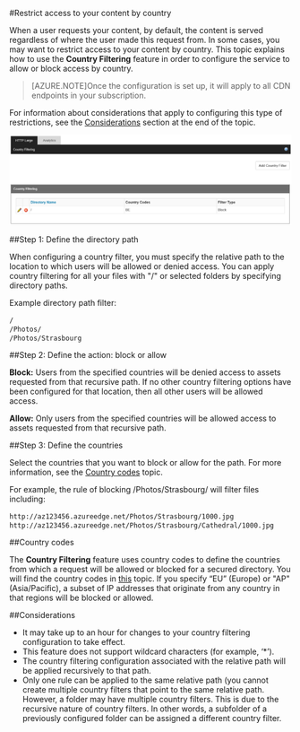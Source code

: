 <properties 
    pageTitle="CDN - Restrict access to your content by country" 
    description="When a user requests your content, by default, the content is served regardless of where the user made this request from. In some cases, you may want to restrict access to your content by country. This topic explains how to use the **Country Filtering** feature in order to configure the service to allow or block access by country." 
    services="cdn" 
    documentationCenter=".NET" 
    authors="camsoper" 
    manager="dwrede" 
    editor=""/>

<tags 
    ms.service="cdn" 
    ms.workload="tbd" 
    ms.tgt_pltfrm="na" 
    ms.devlang="na" 
    ms.topic="article" 
    ms.date="12/02/2015" 
    ms.author="casoper"/>

#Restrict access to your content by country

When a user requests your content, by default, the content is served regardless of where the user made this request from. In some cases, you may want to restrict access to your content by country. This topic explains how to use the **Country Filtering** feature in order to configure the service to allow or block access by country.

>[AZURE.NOTE]Once the configuration is set up, it will apply to all CDN endpoints in your subscription.

For information about considerations that apply to configuring this type of restrictions, see the [Considerations](cdn-restrict-access-by-country.md#considerations) section at the end of the topic.  

![Country filtering](./media/cdn-filtering/cdn-country-filtering.png)


##Step 1: Define the directory path

When configuring a country filter, you must specify the relative path to the location to which users will be allowed or denied access. You can apply country filtering for all your files with "/" or selected folders by specifying directory paths.

Example directory path filter:

    /                                 
    /Photos/
    /Photos/Strasbourg

##Step 2: Define the action: block or allow

**Block:** Users from the specified countries will be denied access to assets requested from that recursive path. If no other country filtering options have been configured for that location, then all other users will be allowed access.

**Allow:** Only users from the specified countries will be allowed access to assets requested from that recursive path.

##Step 3: Define the countries

Select the countries that you want to block or allow for the path. For more information, see the [Country codes](cdn-country-codes.md) topic.

For example, the rule of blocking /Photos/Strasbourg/ will filter files including:

    http://az123456.azureedge.net/Photos/Strasbourg/1000.jpg
    http://az123456.azureedge.net/Photos/Strasbourg/Cathedral/1000.jpg


##Country codes

The **Country Filtering** feature uses country codes to define the countries from which a request will be allowed or blocked for a secured directory. You will find the country codes in [this](cdn-country-codes.md) topic. If you specify “EU” (Europe) or "AP" (Asia/Pacific), a subset of IP addresses that originate from any country in that regions will be blocked or allowed. 


##<a id="considerations"></a>Considerations

- It may take up to an hour for changes to your country filtering configuration to take effect.
- This feature does not support wildcard characters (for example, ‘*’).
- The country filtering configuration associated with the relative path will be applied recursively to that path.
- Only one rule can be applied to the same relative path (you cannot create multiple country filters that point to the same relative path. However, a folder may have multiple country filters. This is due to the recursive nature of country filters. In other words, a subfolder of a previously configured folder can be assigned a different country filter.
